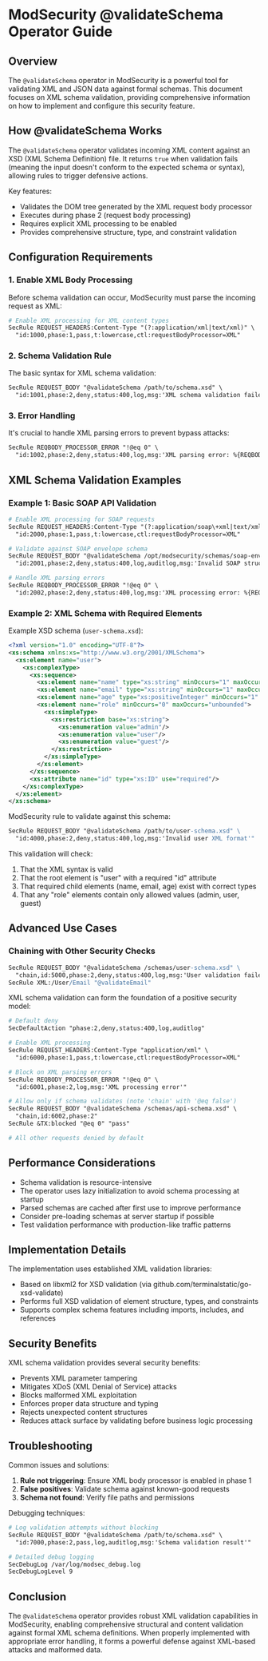 # ModSecurity @validateSchema Operator Guide

## Overview

The `@validateSchema` operator in ModSecurity is a powerful tool for validating XML and JSON data against formal schemas. This document focuses on XML schema validation, providing comprehensive information on how to implement and configure this security feature.

## How @validateSchema Works

The `@validateSchema` operator validates incoming XML content against an XSD (XML Schema Definition) file. It returns `true` when validation fails (meaning the input doesn't conform to the expected schema or syntax), allowing rules to trigger defensive actions.

Key features:
- Validates the DOM tree generated by the XML request body processor
- Executes during phase 2 (request body processing)
- Requires explicit XML processing to be enabled
- Provides comprehensive structure, type, and constraint validation

## Configuration Requirements

### 1. Enable XML Body Processing

Before schema validation can occur, ModSecurity must parse the incoming request as XML:

```apache
# Enable XML processing for XML content types
SecRule REQUEST_HEADERS:Content-Type "(?:application/xml|text/xml)" \
  "id:1000,phase:1,pass,t:lowercase,ctl:requestBodyProcessor=XML"
```

### 2. Schema Validation Rule

The basic syntax for XML schema validation:

```apache
SecRule REQUEST_BODY "@validateSchema /path/to/schema.xsd" \
  "id:1001,phase:2,deny,status:400,log,msg:'XML schema validation failed'"
```

### 3. Error Handling

It's crucial to handle XML parsing errors to prevent bypass attacks:

```apache
SecRule REQBODY_PROCESSOR_ERROR "!@eq 0" \
  "id:1002,phase:2,deny,status:400,log,msg:'XML parsing error: %{REQBODY_PROCESSOR_ERROR_MSG}'"
```

## XML Schema Validation Examples

### Example 1: Basic SOAP API Validation

```apache
# Enable XML processing for SOAP requests
SecRule REQUEST_HEADERS:Content-Type "(?:application/soap\+xml|text/xml)" \
  "id:2000,phase:1,pass,t:lowercase,ctl:requestBodyProcessor=XML"

# Validate against SOAP envelope schema
SecRule REQUEST_BODY "@validateSchema /opt/modsecurity/schemas/soap-envelope.xsd" \
  "id:2001,phase:2,deny,status:400,log,auditlog,msg:'Invalid SOAP structure'"

# Handle XML parsing errors
SecRule REQBODY_PROCESSOR_ERROR "!@eq 0" \
  "id:2002,phase:2,deny,status:400,log,msg:'XML processing error: %{REQBODY_PROCESSOR_ERROR_MSG}'"
```

### Example 2: XML Schema with Required Elements

Example XSD schema (`user-schema.xsd`):

```xml
<?xml version="1.0" encoding="UTF-8"?>
<xs:schema xmlns:xs="http://www.w3.org/2001/XMLSchema">
  <xs:element name="user">
    <xs:complexType>
      <xs:sequence>
        <xs:element name="name" type="xs:string" minOccurs="1" maxOccurs="1"/>
        <xs:element name="email" type="xs:string" minOccurs="1" maxOccurs="1"/>
        <xs:element name="age" type="xs:positiveInteger" minOccurs="1" maxOccurs="1"/>
        <xs:element name="role" minOccurs="0" maxOccurs="unbounded">
          <xs:simpleType>
            <xs:restriction base="xs:string">
              <xs:enumeration value="admin"/>
              <xs:enumeration value="user"/>
              <xs:enumeration value="guest"/>
            </xs:restriction>
          </xs:simpleType>
        </xs:element>
      </xs:sequence>
      <xs:attribute name="id" type="xs:ID" use="required"/>
    </xs:complexType>
  </xs:element>
</xs:schema>
```

ModSecurity rule to validate against this schema:

```apache
SecRule REQUEST_BODY "@validateSchema /path/to/user-schema.xsd" \
  "id:4000,phase:2,deny,status:400,log,msg:'Invalid user XML format'"
```

This validation will check:
1. That the XML syntax is valid
2. That the root element is "user" with a required "id" attribute
3. That required child elements (name, email, age) exist with correct types
4. That any "role" elements contain only allowed values (admin, user, guest)

## Advanced Use Cases

### Chaining with Other Security Checks

```apache
SecRule REQUEST_BODY "@validateSchema /schemas/user-schema.xsd" \
  "chain,id:5000,phase:2,deny,status:400,log,msg:'User validation failed'"
SecRule XML:/User/Email "@validateEmail"
```

XML schema validation can form the foundation of a positive security model:

```apache
# Default deny
SecDefaultAction "phase:2,deny,status:400,log,auditlog"

# Enable XML processing
SecRule REQUEST_HEADERS:Content-Type "application/xml" \
  "id:6000,phase:1,pass,t:lowercase,ctl:requestBodyProcessor=XML"

# Block on XML parsing errors
SecRule REQBODY_PROCESSOR_ERROR "!@eq 0" \
  "id:6001,phase:2,log,msg:'XML processing error'"

# Allow only if schema validates (note 'chain' with '@eq false')
SecRule REQUEST_BODY "@validateSchema /schemas/api-schema.xsd" \
  "chain,id:6002,phase:2"
SecRule &TX:blocked "@eq 0" "pass"

# All other requests denied by default
```

## Performance Considerations

- Schema validation is resource-intensive
- The operator uses lazy initialization to avoid schema processing at startup
- Parsed schemas are cached after first use to improve performance
- Consider pre-loading schemas at server startup if possible
- Test validation performance with production-like traffic patterns

## Implementation Details

The implementation uses established XML validation libraries:
- Based on libxml2 for XSD validation (via github.com/terminalstatic/go-xsd-validate)
- Performs full XSD validation of element structure, types, and constraints
- Supports complex schema features including imports, includes, and references

## Security Benefits

XML schema validation provides several security benefits:
- Prevents XML parameter tampering
- Mitigates XDoS (XML Denial of Service) attacks
- Blocks malformed XML exploitation
- Enforces proper data structure and typing
- Rejects unexpected content structures
- Reduces attack surface by validating before business logic processing

## Troubleshooting

Common issues and solutions:

1. **Rule not triggering**: Ensure XML body processor is enabled in phase 1
2. **False positives**: Validate schema against known-good requests
4. **Schema not found**: Verify file paths and permissions

Debugging techniques:

```apache
# Log validation attempts without blocking
SecRule REQUEST_BODY "@validateSchema /path/to/schema.xsd" \
  "id:7000,phase:2,pass,log,auditlog,msg:'Schema validation result'"

# Detailed debug logging
SecDebugLog /var/log/modsec_debug.log
SecDebugLogLevel 9
```

## Conclusion

The `@validateSchema` operator provides robust XML validation capabilities in ModSecurity, enabling comprehensive structural and content validation against formal XML schema definitions. When properly implemented with appropriate error handling, it forms a powerful defense against XML-based attacks and malformed data.
